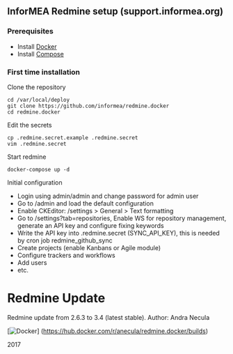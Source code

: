 ## InforMEA Redmine setup (support.informea.org)


### Prerequisites

- Install [Docker](https://docs.docker.com/installation/)
- Install [Compose](https://docs.docker.com/compose/install/)

### First time installation

Clone the repository

    cd /var/local/deploy
    git clone https://github.com/informea/redmine.docker
    cd redmine.docker


Edit the secrets

    cp .redmine.secret.example .redmine.secret
    vim .redmine.secret


Start redmine

    docker-compose up -d


Initial configuration

- Login using admin/admin and change password for admin user
- Go to /admin and load the default configuration
- Enable CKEditor: /settings > General > Text formatting
- Go to /settings?tab=repositories, Enable WS for repository management, generate an API key and configure fixing keywords
- Write the API key into .redmine.secret (SYNC_API_KEY), this is needed by cron job redmine_github_sync
- Create projects (enable Kanbans or Agile module)
- Configure trackers and workflows
- Add users
- etc.

Redmine Update
============


Redmine update from 2.6.3 to 3.4 (latest stable). Author: Andra Necula

[![Docker](https://dockerbuildbadges.quelltext.eu/status.svg?organization=anecula&repository=redmine.docker)]
(https://hub.docker.com/r/anecula/redmine.docker/builds)

2017
